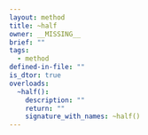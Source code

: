 ```yaml
---
layout: method
title: ~half
owner: __MISSING__
brief: ""
tags:
  - method
defined-in-file: ""
is_dtor: true
overloads:
  ~half():
    description: ""
    return: ""
    signature_with_names: ~half()
---
```

